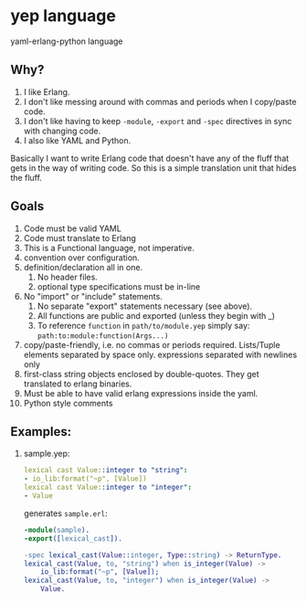 yep language
===

yaml-erlang-python language

## Why?

1. I like Erlang.
1. I don't like messing around with commas and periods when I copy/paste code.
1. I don't like having to keep `-module`, `-export` and `-spec` directives in sync with changing code.
1. I also like YAML and Python.

Basically I want to write Erlang code that doesn't have any of the fluff that gets in the way of writing code.
So this is a simple translation unit that hides the fluff.

## Goals
1. Code must be valid YAML
1. Code must translate to Erlang
1. This is a Functional language, not imperative.
1. convention over configuration.
1. definition/declaration all in one.
   1. No header files.  
   1. optional type specifications must be in-line
1. No "import" or "include" statements.  
   1. No separate "export" statements necessary (see above).  
   2. All functions are public and exported (unless they begin with _)  
   3. To reference `function` in `path/to/module.yep` simply say: `path:to:module:function(Args...)`
1. copy/paste-friendly, i.e. no commas or periods required.  Lists/Tuple elements separated by space only.  expressions separated with newlines only
1. first-class string objects enclosed by double-quotes.  They get translated to erlang binaries.
1. Must be able to have valid erlang expressions inside the yaml.
1. Python style comments

## Examples:
1. sample.yep:

    ```yaml
    lexical cast Value::integer to "string":
    - io_lib:format("~p", [Value])
    lexical cast Value::integer to "integer":
    - Value
    ```
   
    generates `sample.erl`:
   
    ```erlang
    -module(sample).
    -export([lexical_cast]).

    -spec lexical_cast(Value::integer, Type::string) -> ReturnType.
    lexical_cast(Value, to, "string") when is_integer(Value) ->
        io_lib:format("~p", [Value]);
    lexical_cast(Value, to, "integer") when is_integer(Value) ->
        Value.   
    ```
